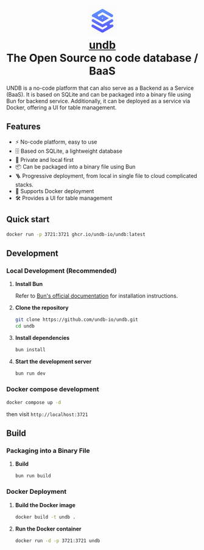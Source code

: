 <h1 align="center" style="border-bottom: none">
    <div>
        <a href="https://www.undb.io">
            <img src="/docs/images/logo.png" width="80" />
            <br>
            undb
        </a>
    </div>
    The Open Source no code database / BaaS <br>
</h1>

UNDB is a no-code platform that can also serve as a Backend as a Service (BaaS). It is based on SQLite and can be packaged into a binary file using Bun for backend service. Additionally, it can be deployed as a service via Docker, offering a UI for table management.

## Features

- ⚡ No-code platform, easy to use
- 🗄️ Based on SQLite, a lightweight database
- 🔐 Private and local first
- 📦 Can be packaged into a binary file using Bun
- 🪜 Progressive deployment, from local in single file to cloud complicated stacks.
- 🐳 Supports Docker deployment
- 🛠️ Provides a UI for table management

## Quick start

```bash
docker run -p 3721:3721 ghcr.io/undb-io/undb:latest
```

## Development

### Local Development (Recommended)

1. **Install Bun**

   Refer to [Bun's official documentation](https://bun.sh/docs) for installation instructions.

2. **Clone the repository**

   ```bash
   git clone https://github.com/undb-io/undb.git
   cd undb
   ```

3. **Install dependencies**

   ```bash
   bun install
   ```

4. **Start the development server**

   ```bash
   bun run dev
   ```

### Docker compose development

```bash
docker compose up -d
```

then visit `http://localhost:3721`

## Build

### Packaging into a Binary File

1. **Build**
   ```bash
   bun run build
   ```

### Docker Deployment

1. **Build the Docker image**

   ```bash
   docker build -t undb .
   ```

2. **Run the Docker container**

   ```bash
   docker run -d -p 3721:3721 undb
   ```
